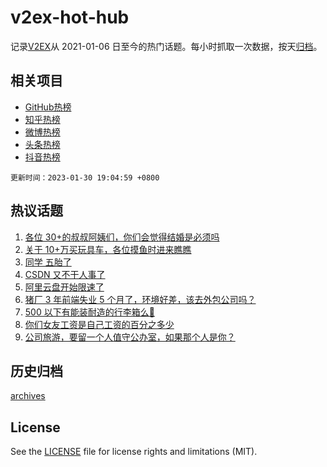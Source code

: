 # v2ex-hot-hub

 记录[V2EX](https://www.v2ex.com/)从 2021-01-06 日至今的热门话题。每小时抓取一次数据，按天[归档](archives)。
 
 ## 相关项目

- [GitHub热榜](https://github.com/snaildev/github-hot-hub)
- [知乎热榜](https://github.com/snaildev/zhihu-hot-hub)
- [微博热榜](https://github.com/snaildev/weibo-hot-hub)
- [头条热榜](https://github.com/snaildev/toutiao-hot-hub)
- [抖音热榜](https://github.com/snaildev/douyin-hot-hub)


 `更新时间：2023-01-30 19:04:59 +0800`

## 热议话题

1. [各位 30+的叔叔阿姨们，你们会觉得结婚是必须吗](https://www.v2ex.com/t/911512)
1. [关于 10+万买玩具车，各位摸鱼时进来瞧瞧](https://www.v2ex.com/t/911638)
1. [同学 五胎了](https://www.v2ex.com/t/911456)
1. [CSDN 又不干人事了](https://www.v2ex.com/t/911582)
1. [阿里云盘开始限速了](https://www.v2ex.com/t/911436)
1. [猪厂 3 年前端失业 5 个月了，环境好差，该去外包公司吗？](https://www.v2ex.com/t/911543)
1. [500 以下有能装耐造的行李箱么🥹](https://www.v2ex.com/t/911502)
1. [你们女友工资是自己工资的百分之多少](https://www.v2ex.com/t/911671)
1. [公司旅游，要留一个人值守公办室，如果那个人是你？](https://www.v2ex.com/t/911595)

## 历史归档

[archives](archives)

## License

See the [LICENSE](LICENSE) file for license rights and limitations (MIT).
